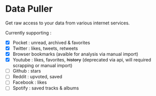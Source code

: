 # Data Puller

Get raw access to your data from various internet services.

Currently supporting :

- [X] Pocket : unread, archived & favorites
- [X] Twitter : likes, tweets, retweets
- [X] Browser bookmarks (avaible for analysis via manual import)
- [X] Youtube : likes, favorites, ~~history~~ (deprecated via api, will required scrapping or manual import)
- [ ] Github : stars
- [ ] Reddit : upvoted, saved
- [ ] Facebook : likes
- [ ] Spotify : saved tracks & albums
